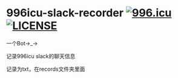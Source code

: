 # 996icu-slack-recorder [![996.icu](https://img.shields.io/badge/link-996.icu-red.svg)](https://996.icu) [![LICENSE](https://img.shields.io/badge/license-Anti%20996-blue.svg)](https://github.com/996icu/996.ICU/blob/master/LICENSE)

一个Bot→_→

记录996icu slack的聊天信息

记录为txt，在records文件夹里面

